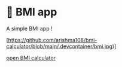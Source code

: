 # 🎈 BMI app 

A simple BMI app !

[https://github.com/arishma108/bmi-calculator/blob/main/.devcontainer/bmi.jpg)]


[open BMI calculator](https://humble-space-fishstick-j4rpwgpw96q2wvg-8501.app.github.dev)

